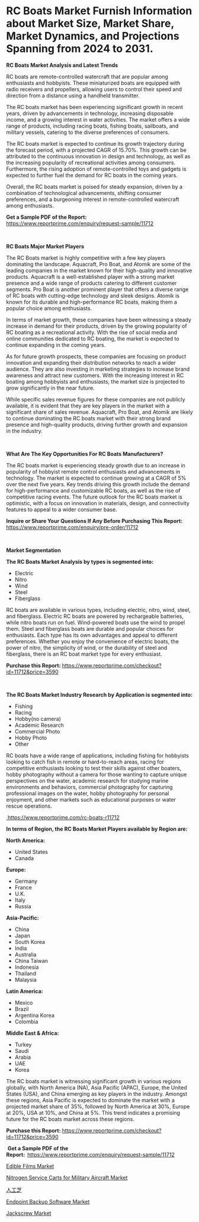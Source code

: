<p><h1>RC Boats Market Furnish Information about Market Size, Market Share, Market Dynamics, and Projections Spanning from 2024 to 2031.</h1></p><p><strong>RC Boats Market Analysis and Latest Trends</strong></p>
<p><p>RC boats are remote-controlled watercraft that are popular among enthusiasts and hobbyists. These miniaturized boats are equipped with radio receivers and propellers, allowing users to control their speed and direction from a distance using a handheld transmitter.</p><p>The RC boats market has been experiencing significant growth in recent years, driven by advancements in technology, increasing disposable income, and a growing interest in water activities. The market offers a wide range of products, including racing boats, fishing boats, sailboats, and military vessels, catering to the diverse preferences of consumers.</p><p>The RC boats market is expected to continue its growth trajectory during the forecast period, with a projected CAGR of 15.70%. This growth can be attributed to the continuous innovation in design and technology, as well as the increasing popularity of recreational activities among consumers. Furthermore, the rising adoption of remote-controlled toys and gadgets is expected to further fuel the demand for RC boats in the coming years.</p><p>Overall, the RC boats market is poised for steady expansion, driven by a combination of technological advancements, shifting consumer preferences, and a burgeoning interest in remote-controlled watercraft among enthusiasts.</p></p>
<p><strong>Get a Sample PDF of the Report:&nbsp;</strong> <a href="https://www.reportprime.com/enquiry/request-sample/11712">https://www.reportprime.com/enquiry/request-sample/11712</a></p>
<p>&nbsp;</p>
<p><strong>RC Boats Major Market Players</strong></p>
<p><p>The RC Boats market is highly competitive with a few key players dominating the landscape. Aquacraft, Pro Boat, and Atomik are some of the leading companies in the market known for their high-quality and innovative products. Aquacraft is a well-established player with a strong market presence and a wide range of products catering to different customer segments. Pro Boat is another prominent player that offers a diverse range of RC boats with cutting-edge technology and sleek designs. Atomik is known for its durable and high-performance RC boats, making them a popular choice among enthusiasts.</p><p>In terms of market growth, these companies have been witnessing a steady increase in demand for their products, driven by the growing popularity of RC boating as a recreational activity. With the rise of social media and online communities dedicated to RC boating, the market is expected to continue expanding in the coming years.</p><p>As for future growth prospects, these companies are focusing on product innovation and expanding their distribution networks to reach a wider audience. They are also investing in marketing strategies to increase brand awareness and attract new customers. With the increasing interest in RC boating among hobbyists and enthusiasts, the market size is projected to grow significantly in the near future.</p><p>While specific sales revenue figures for these companies are not publicly available, it is evident that they are key players in the market with a significant share of sales revenue. Aquacraft, Pro Boat, and Atomik are likely to continue dominating the RC boats market with their strong brand presence and high-quality products, driving further growth and expansion in the industry.</p></p>
<p>&nbsp;</p>
<p><strong>What Are The Key Opportunities For RC Boats Manufacturers?</strong></p>
<p><p>The RC boats market is experiencing steady growth due to an increase in popularity of hobbyist remote control enthusiasts and advancements in technology. The market is expected to continue growing at a CAGR of 5% over the next five years. Key trends driving this growth include the demand for high-performance and customizable RC boats, as well as the rise of competitive racing events. The future outlook for the RC boats market is optimistic, with a focus on innovation in materials, design, and connectivity features to appeal to a wider consumer base.</p></p>
<p><strong>Inquire or Share Your Questions If Any Before Purchasing This Report:</strong> <a href="https://www.reportprime.com/enquiry/pre-order/11712">https://www.reportprime.com/enquiry/pre-order/11712</a></p>
<p>&nbsp;</p>
<p><strong>Market Segmentation</strong></p>
<p><strong>The RC Boats Market Analysis by types is segmented into:</strong></p>
<p><ul><li>Electric</li><li>Nitro</li><li>Wind</li><li>Steel</li><li>Fiberglass</li></ul></p>
<p><p>RC boats are available in various types, including electric, nitro, wind, steel, and fiberglass. Electric RC boats are powered by rechargeable batteries, while nitro boats run on fuel. Wind-powered boats use the wind to propel them. Steel and fiberglass boats are durable and popular choices for enthusiasts. Each type has its own advantages and appeal to different preferences. Whether you enjoy the convenience of electric boats, the power of nitro, the simplicity of wind, or the durability of steel and fiberglass, there is an RC boat market type for every enthusiast.</p></p>
<p><strong>Purchase this Report:&nbsp;</strong><a href="https://www.reportprime.com/checkout?id=11712&price=3590">https://www.reportprime.com/checkout?id=11712&price=3590</a></p>
<p>&nbsp;</p>
<p><strong>The RC Boats Market Industry Research by Application is segmented into:</strong></p>
<p><ul><li>Fishing</li><li>Racing</li><li>Hobby(no camera)</li><li>Academic Research</li><li>Commercial Photo</li><li>Hobby Photo</li><li>Other</li></ul></p>
<p><p>RC boats have a wide range of applications, including fishing for hobbyists looking to catch fish in remote or hard-to-reach areas, racing for competitive enthusiasts looking to test their skills against other boaters, hobby photography without a camera for those wanting to capture unique perspectives on the water, academic research for studying marine environments and behaviors, commercial photography for capturing professional images on the water, hobby photography for personal enjoyment, and other markets such as educational purposes or water rescue operations.</p></p>
<p><a href="https://www.reportprime.com/rc-boats-r11712">&nbsp;https://www.reportprime.com/rc-boats-r11712</a></p>
<p><strong>In terms of Region, the RC Boats Market Players available by Region are:</strong></p>
<p>
    <p> <strong> North America: </strong>
        <ul>
            <li>United States</li>
            <li>Canada</li>
        </ul>
        </p> 
    <p> <strong> Europe: </strong>
        <ul>
            <li>Germany</li>
            <li>France</li>
            <li>U.K.</li>
            <li>Italy</li>
            <li>Russia</li>
        </ul>
        </p> 
    <p> <strong> Asia-Pacific: </strong>
        <ul>
            <li>China</li>
            <li>Japan</li>
            <li>South Korea</li>
            <li>India</li>
            <li>Australia</li>
            <li>China Taiwan</li>
            <li>Indonesia</li>
            <li>Thailand</li>
            <li>Malaysia</li>
        </ul>
        </p> 
    <p> <strong> Latin America: </strong>
        <ul>
            <li>Mexico</li>
            <li>Brazil</li>
            <li>Argentina Korea</li>
            <li>Colombia</li>
        </ul>
        </p> 
    <p> <strong> Middle East & Africa: </strong>
        <ul>
            <li>Turkey</li>
            <li>Saudi</li>
            <li>Arabia</li>
            <li>UAE</li>
            <li>Korea</li>
        </ul>
    </p>
    </p>
<p><p>The RC boats market is witnessing significant growth in various regions globally, with North America (NA), Asia Pacific (APAC), Europe, the United States (USA), and China emerging as key players in the industry. Amongst these regions, Asia Pacific is expected to dominate the market with a projected market share of 35%, followed by North America at 30%, Europe at 20%, USA at 10%, and China at 5%. This trend indicates a promising future for the RC boats market across these regions.</p></p>
<p><strong>Purchase this Report: </strong><a href="https://www.reportprime.com/checkout?id=11712&price=3590">https://www.reportprime.com/checkout?id=11712&price=3590</a></p>
<p>&nbsp;<strong>Get a Sample PDF of the Report:&nbsp;&nbsp;</strong><a href="https://www.reportprime.com/enquiry/request-sample/11712">https://www.reportprime.com/enquiry/request-sample/11712</a></p>
<p><strong></strong></p>
<p><p><a href="https://www.linkedin.com/pulse/global-edible-films-market-focus-product-type-proteinpolysaccharideslipidsothers-96gpc">Edible Films Market</a></p><p><a href="https://medium.com/@danibram100_64069/navigating-the-global-nitrogen-service-carts-for-military-aircraft-market-landscape-trends-c4202ae8711f">Nitrogen Service Carts for Military Aircraft Market</a></p><p><a href="https://medium.com/@parelledillard6/%E4%BA%BA%E5%B7%A5%E8%8A%9D%E5%B8%82%E5%A0%B4%E8%A6%8F%E6%A8%A1%E3%81%AF-%E3%82%BF%E3%82%A4%E3%83%97%E5%88%A5-pe%E4%BA%BA%E5%B7%A5%E8%8A%9D-pp%E4%BA%BA%E5%B7%A5%E8%8A%9D-%E3%83%8A%E3%82%A4%E3%83%AD%E3%83%B3%E4%BA%BA%E5%B7%A5%E8%8A%9D-%E8%A3%BD%E5%93%81%E5%88%A5-%E3%82%B9%E3%83%9D%E3%83%BC%E3%83%84-%E3%83%AC%E3%82%B8%E3%83%A3%E3%83%BC-%E3%83%A9%E3%83%B3%E3%83%89%E3%82%B9%E3%82%B1%E3%83%BC%E3%83%94%E3%83%B3%E3%82%B0-%E3%81%AB%E5%88%86%E6%9E%90%E3%81%97-2024%E5%B9%B4%E3%81%8B%E3%82%892031%E5%B9%B4%E3%81%BE%E3%81%A7%E3%81%AE%E4%B8%96%E7%95%8C%E7%94%A3%E6%A5%AD%E5%8B%95%E5%90%91-%E3%82%B7%E3%82%A7%E3%82%A2-%E6%88%90%E9%95%B7-%E3%83%88%E3%83%AC%E3%83%B3%E3%83%89-%E4%BA%88%E6%B8%AC-885dd17b757e">人工芝</a></p><p><a href="https://issuu.com/reportprime-2/docs/endpoint-backup-software-market-size-2030.pptx">Endpoint Backup Software Market</a></p><p><a href="https://www.linkedin.com/pulse/jackscrew-market-global-regional-analysis-focus-region-country-level-qqa1e">Jackscrew Market</a></p></p>